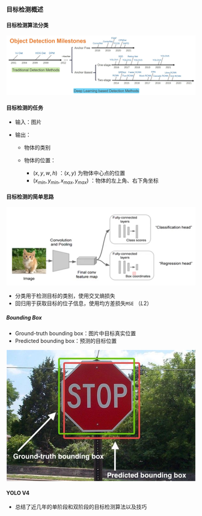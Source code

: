### 目标检测概述



#### 目标检测算法分类

![image-20211002192801963](./Image/image-20211002192801963.png)



#### 目标检测的任务

- 输入：图片

- 输出：

  - 物体的类别

  - 物体的位置：

    - $(x,y,w,h)$  ：$(x, y)$ 为物体中心点的位置
    -  $(x_{min}, y_{min}, x_{max}, y_{max})$ ：物体的左上角、右下角坐标

    

####  目标检测的简单思路

<img src="Image/image-20211002193858296.png" alt="image-20211002193858296" style="zoom:50%;" />

- 分类用于检测目标的类别，使用交叉熵损失
- 回归用于获取目标的位子信息，使用均方差损失`MSE` （$L2$）



##### Bounding Box

- Ground-truth bounding box：图片中目标真实位置
- Predicted bounding box：预测的目标位置

![image-20211002194732087](Image/image-20211002194732087.png)









#### YOLO V4

- 总结了近几年的单阶段和双阶段的目标检测算法以及技巧












